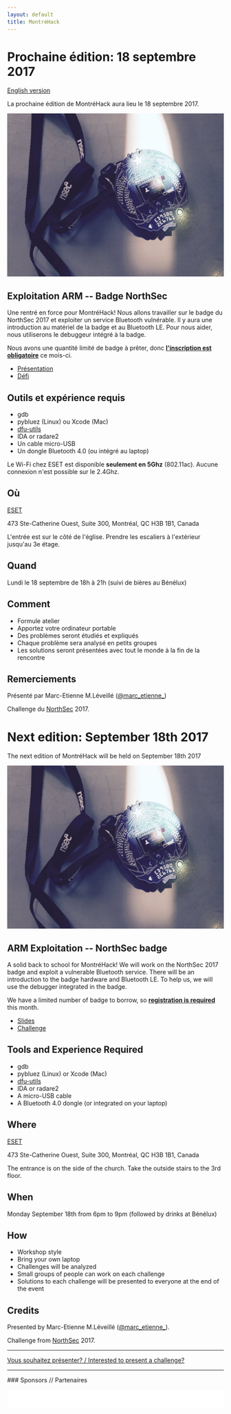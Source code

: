 ```yaml
---
layout: default
title: MontréHack
---
```


# Prochaine édition: 18 septembre 2017

[English version](#english)

La prochaine édition de MontréHack aura lieu le 18 septembre 2017.

![NorthSec 2017 badge](/images/17-09_nsec_badge.jpg)

## Exploitation ARM -- Badge NorthSec

Une rentré en force pour MontréHack! Nous allons travailler sur le badge du
NorthSec 2017 et exploiter un service Bluetooth vulnérable. Il y aura une
introduction au matériel de la badge et au Bluetooth LE. Pour nous aider, nous
utiliserons le debuggeur intégré à la badge.

Nous avons une quantité limité de badge à prêter, donc [**l'inscription est
obligatoire**](https://www.eventbrite.ca/e/montrehack-arm-exploitation-northsec-badge-tickets-37805298666)
ce mois-ci.

* [Présentation](https://goo.gl/ha2mf8)
* [Défi](https://goo.gl/FHrNcX)

## Outils et expérience requis

* gdb
* pybluez (Linux) ou Xcode (Mac)
* [dfu-utils](http://dfu-util.sourceforge.net)
* IDA or radare2
* Un cable micro-USB
* Un dongle Bluetooth 4.0 (ou intégré au laptop)

Le Wi-Fi chez ESET est disponible **seulement en 5Ghz** (802.11ac). Aucune
connexion n'est possible sur le 2.4Ghz.

## Où

[ESET](https://www.eset.ca)

473 Ste-Catherine Ouest, Suite 300, Montréal, QC H3B 1B1, Canada

L'entrée est sur le côté de l'église. Prendre les escaliers à l'extérieur
jusqu'au 3e étage.

## Quand

Lundi le 18 septembre de 18h à 21h (suivi de bières au Bénélux)

## Comment

* Formule atelier
* Apportez votre ordinateur portable
* Des problèmes seront étudiés et expliqués
* Chaque problème sera analysé en petits groupes
* Les solutions seront présentées avec tout le monde à la fin de la rencontre

## Remerciements

Présenté par Marc-Etienne M.Léveillé ([@marc\_etienne\_](https://twitter.com/marc_etienne_))

Challenge du [NorthSec](https://nsec.io) 2017.

<a id="english"></a>

# Next edition: September 18th 2017

The next edition of MontréHack will be held on September 18th 2017

![NorthSec 2017 badge](/images/17-09_nsec_badge.jpg)

## ARM Exploitation -- NorthSec badge

A solid back to school for MontréHack! We will work on the NorthSec 2017 badge
and exploit a vulnerable Bluetooth service. There will be an introduction to the
badge hardware and Bluetooth LE. To help us, we will use the debugger integrated
in the badge.

We have a limited number of badge to borrow, so [**registration is
required**](https://www.eventbrite.ca/e/montrehack-arm-exploitation-northsec-badge-tickets-37805298666)
this month.

* [Slides](https://goo.gl/ha2mf8)
* [Challenge](https://goo.gl/FHrNcX)

## Tools and Experience Required

* gdb
* pybluez (Linux) or Xcode (Mac)
* [dfu-utils](http://dfu-util.sourceforge.net)
* IDA or radare2
* A micro-USB cable
* A Bluetooth 4.0 dongle (or integrated on your laptop)

## Where

[ESET](https://www.eset.ca)

473 Ste-Catherine Ouest, Suite 300, Montréal, QC H3B 1B1, Canada

The entrance is on the side of the church. Take the outside stairs to the 3rd
floor.

## When

Monday September 18th from 6pm to 9pm (followed by drinks at Bénélux)

## How

* Workshop style
* Bring your own laptop
* Challenges will be analyzed
* Small groups of people can work on each challenge
* Solutions to each challenge will be presented to everyone at the end of the event

## Credits

Presented by Marc-Etienne M.Léveillé ([@marc\_etienne\_](https://twitter.com/marc_etienne_)).

Challenge from [NorthSec](https://nsec.io) 2017.

<hr/>

[Vous souhaitez présenter? / Interested to present a challenge?](https://github.com/montrehack/montrehack.github.com/wiki/Present-at-Montrehack)

<hr/>
### Sponsors // Partenaires

[![Brasserie Benelux](/images/benelux.png)](http://brasseriebenelux.com/)
